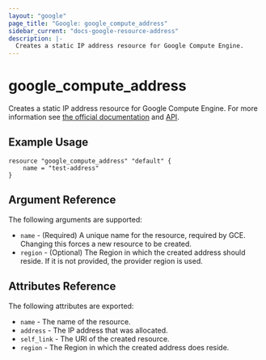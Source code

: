 ```yaml
---
layout: "google"
page_title: "Google: google_compute_address"
sidebar_current: "docs-google-resource-address"
description: |-
  Creates a static IP address resource for Google Compute Engine.
---
```


# google\_compute\_address

Creates a static IP address resource for Google Compute Engine.  For more information see
[the official documentation](https://cloud.google.com/compute/docs/instances-and-network) and
[API](https://cloud.google.com/compute/docs/reference/latest/addresses).


## Example Usage

```
resource "google_compute_address" "default" {
	name = "test-address"
}
```

## Argument Reference

The following arguments are supported:

* `name` - (Required) A unique name for the resource, required by GCE.
    Changing this forces a new resource to be created.
* `region` - (Optional) The Region in which the created address should reside. 
    If it is not provided, the provider region is used. 

## Attributes Reference

The following attributes are exported:

* `name` - The name of the resource.
* `address` - The IP address that was allocated.
* `self_link` - The URI of the created resource.
* `region` - The Region in which the created address does reside.
